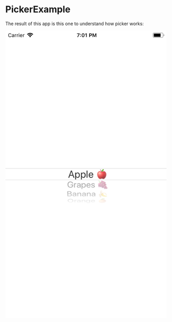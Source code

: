 # PickerExample

The result of this app is this one to understand how picker works:

![Alt Text](https://raw.githubusercontent.com/tonyvazgar/PickerExample/master/Simulator%20Screen%20Shot%20-%20iPhone%208%20-%202018-09-24%20at%2019.01.29.png)
